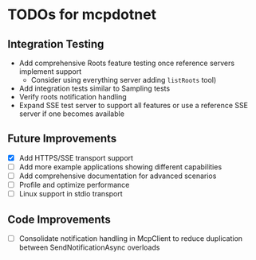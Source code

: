 # TODOs for mcpdotnet

## Integration Testing
- Add comprehensive Roots feature testing once reference servers implement support
  - Consider using everything server adding `listRoots` tool)
- Add integration tests similar to Sampling tests
- Verify roots notification handling
- Expand SSE test server to support all features or use a reference SSE server if one becomes available

## Future Improvements
- [X] Add HTTPS/SSE transport support
- [ ] Add more example applications showing different capabilities
- [ ] Add comprehensive documentation for advanced scenarios
- [ ] Profile and optimize performance
- [ ] Linux support in stdio transport

## Code Improvements
- [ ] Consolidate notification handling in McpClient to reduce duplication between SendNotificationAsync overloads